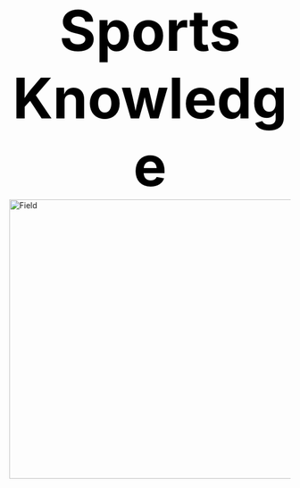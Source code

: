 <html>
  <head>
      <style>
.subtitle {
        font-size: 100px;
        font-weight: bold;
        text-align: center;
        justify-content: center;
        align-items: center;
        color: black;
      }

 </style>
</head>

<div class="subtitle">Sports Knowledge</div>


<div>
    <img src="{{ site.baseurl }}/images/download.jpg" alt="Field" margin left="200px" width="1000px" 
     height="500px">
</div>
</html>